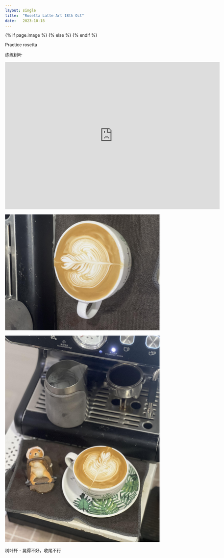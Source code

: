 ```yaml
---
layout: single
title:  "Rosetta Latte Art 18th Oct"
date:   2023-10-18
---
```

{% if page.image %}
  <meta property="og:image" content="/assets/img/2023/10/18/IMG_8811.jpg">
{% else %}
  <meta property="og:image" content="/assets/img/2023/10/18/IMG_8811.jpg">
{% endif %}

<meta property="og:description" content="Rosetta Latte Art 18th Oct" />


Practice rosetta

练练树叶



<div class="embed-container">
  <iframe
      src="https://www.youtube.com/embed/GJKLqfo4kTc"
      width="700"
      height="480"
      frameborder="0"
      allowfullscreen="true">
  </iframe>
</div>



![](/assets/img/2023/10/18/IMG_8808.jpg)

![](/assets/img/2023/10/18/IMG_8811.jpg)

树叶杯 - 晃得不好，收尾不行
